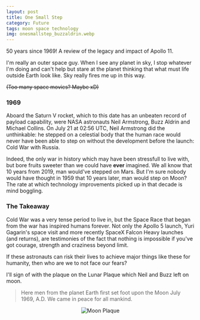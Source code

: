 ```yaml
---
layout: post
title: One Small Step
category: Future
tags: moon space technology
img: onesmallstep_buzzaldrin.webp
---
```

50 years since 1969! A review of the legacy and impact of Apollo 11.

I'm really an outer space guy. When I see any planet in sky, I stop whatever I'm doing and can't help but stare at the planet thinking that what must life outside Earth look like. Sky really fires me up in this way.

~~(Too many space movies? Maybe xD)~~

### 1969

Aboard the Saturn V rocket, which to this date has an unbeaten record of payload capability, were NASA astronauts Neil Armstrong, Buzz Aldrin and Michael Collins. On July 21 at 02:56 UTC, Neil Armstrong did the unthinkable: he stepped on a celestial body that the human race would never have been able to step on without the development before the launch: Cold War with Russia. 


Indeed, the only war in history which may have been stressfull to live with, but bore fruits sweeter than we could have **ever** imagined. We all know that 10 years from 2019, man would've stepped on Mars. But I'm sure nobody would have thought in 1959 that 10 years later, man would step on Moon? The rate at which technology improvements picked up in that decade is mind boggling. 


### The Takeaway
Cold War was a very tense period to live in, but the Space Race that began from the war has inspired humans forever. Not only the Apollo 5 launch, Yuri Gagarin's space visit and more recently SpaceX Falcon Heavy launches (and returns), are testimonies of the fact that nothing is impossible if you've got courage, strength and craziness beyond limit. 

If these astronauts can risk their lives to achieve major things like these for humanity, then who are we to not face our fears? 

I'll sign of with the plaque on the Lunar Plaque which Neil and Buzz left on moon.

> Here men from the planet Earth first set foot upon the Moon July 1969, A.D. We came in peace for all mankind.

<center><img src="https://pbs.twimg.com/media/D_7dMFEWkAEkmZN.jpg:large" alt="Moon Plaque"></center>